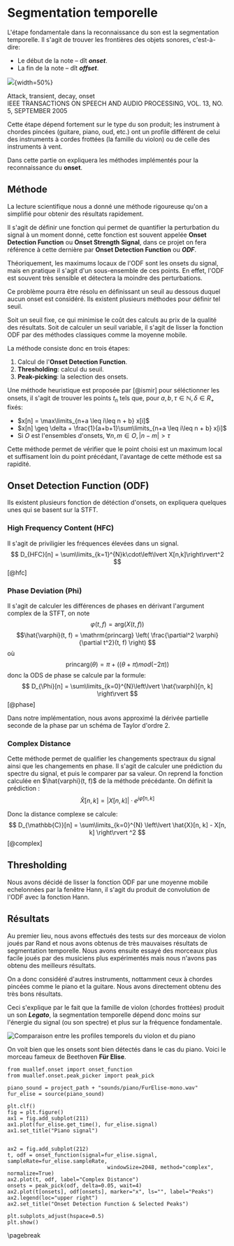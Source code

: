 # Segmentation temporelle
L'étape fondamentale dans la reconnaissance du son est la segmentation temporelle.
Il s'agit de trouver les frontières des objets sonores, c'est-à-dire:

+ Le début de la note – dît **_onset_**.
+ La fin de la note – dît **_offset_**.

![](img/onset.png){width=50%}

<p class=caption>
    Attack, transient, decay, onset</br>
    IEEE TRANSACTIONS ON SPEECH AND AUDIO PROCESSING, VOL. 13, NO. 5, SEPTEMBER 2005
</p>

Cette étape dépend fortement sur le type du son produit; les instrument
à chordes pincées (guitare, piano, oud, etc.) ont un profile différent de celui
des instruments à cordes frottées (la famille du violon) ou de celle des instruments à vent.

Dans cette partie on expliquera les méthodes implémentés pour la reconnaissance du **onset**.

## Méthode
La lecture scientifique nous a donné une méthode rigoureuse qu'on a simplifié pour
obtenir des résultats rapidement.

Il s'agit de définir une fonction qui permet de quantifier la perturbation du signal
à un moment donné, cette fonction est souvent appelée **Onset Detection Function**
ou **Onset Strength Signal**, dans ce projet on fera référence à cette dernière
par **Onset Detection Function** ou **_ODF_**.

Théoriquement, les maximums locaux de l'ODF sont les onsets du signal,
mais en pratique il s'agit d'un sous-ensemble de ces points.
En effet, l'ODF est souvent très sensible et détectera la moindre des perturbations.

Ce problème pourra être résolu en définissant un seuil au dessous duquel
aucun onset est considéré. Ils existent plusieurs méthodes pour définir tel seuil.

Soit un seuil fixe, ce qui minimise le coût des calculs au prix de la qualité des résultats.
Soit de calculer un seuil variable, il s'agit de lisser la fonction ODF par des méthodes
classiques comme la moyenne mobile.

La méthode consiste donc en trois étapes:

1. Calcul de l'**Onset Detection Function**.
2. **Thresholding**: calcul du seuil.
3. **Peak-picking**: la selection des onsets.

Une méthode heuristique est proposée par [@ismir] pour séléctionner les onsets, 
il s'agit de trouver les points $t_n$ tels que, pour $a,b,\tau\in\mathbb{N}, \delta\in{R_+}$ fixés:
- $x[n] = \max\limits_{n+a \leq i\leq n + b} x[i]$
- $x[n] \geq \delta + \frac{1}{a+b+1}\sum\limits_{n+a \leq i\leq n + b} x[i]$
- Si $O$ est l'ensembles d'onsets, $\forall n,m\in O, \lvert n - m \rvert > \tau$

Cette méthode permet de vérifier que le point choisi est un maximum local et suffisament
loin du point précédant, l'avantage de cette méthode est sa rapidité.

## Onset Detection Function (ODF)
Ils existent plusieurs fonction de détéction d'onsets, on expliquera
quelques unes qui se basent sur la STFT.

### High Frequency Content (HFC)
Il s'agit de priviligier les fréquences élevées dans un signal.
$$ D_{HFC}[n] = \sum\limits_{k=1}^{N}k\cdot\left\lvert X[n,k]\right\rvert^2 $$
[@hfc]

### Phase Deviation (Phi)
Il s'agit de calculer les différences de phases en dérivant l'argument complex
de la STFT, on note
$$ \varphi(t, f) = \mathrm{arg}(X(t, f)) $$
$$\hat{\varphi}(t, f) = \mathrm{princarg}
\left( \frac{\partial^2 \varphi}{\partial t^2}(t, f)  \right) $$
où
$$ \mathrm{princarg}(\theta) = \pi + ((\theta + \pi) mod (-2\pi)) $$
donc la ODS de phase se calcule par la formule:
$$ D_{\Phi}[n] = \sum\limits_{k=0}^{N}\left\lvert \hat{\varphi}[n, k] \right\rvert $$
[@phase]

Dans notre implémentation, nous avons approximé la dérivée partielle seconde
de la phase par un schéma de Taylor d'ordre 2.

### Complex Distance
Cette méthode permet de qualifier les changements spectraux du signal
ainsi que les changements en phase. Il s'agit de calculer une prédiction
du spectre du signal, et puis le comparer par sa valeur.
On reprend la fonction calculée en $\hat{varphi}(t, f)$ de la méthode précédante.
On définit la prédiction :
$$ \hat{X}[n, k] = \left\lvert X[n, k] \right\rvert \cdot e^{j\hat{\varphi}[n, k]} $$

Donc la distance complexe se calcule:
$$ D_{\mathbb{C}}[n] = \sum\limits_{k=0}^{N} \left\lvert  \hat{X}[n, k] - X[n, k] \right\rvert ^2 $$ 
[@complex]

## Thresholding
Nous avons décidé de lisser la fonction ODF par une moyenne mobile echelonnées
par la fenêtre Hann, il s'agit du produit de convolution de l'ODF avec la fonction Hann.

## Résultats

Au premier lieu, nous avons effectués des tests sur des morceaux de violon joués par Rand et nous avons obtenus
de très mauvaises résultats de segmentation temporelle. Nous avons ensuite essayé des morceaux
plus facile joués par des musiciens plus expérimentés mais nous n'avons pas obtenu des meilleurs résultats.

On a donc considéré d'autres instruments, nottamment ceux à chordes pincées comme le piano et la guitare.
Nous avons directement obtenu des très bons résultats.

Ceci s'explique par le fait que la famille de violon (chordes frottées) produit un son **_Legato_**,
la segmentation temporelle dépend donc moins sur l'énergie du signal (ou son spectre) et plus sur
la fréquence fondamentale.

![Comparaison entre les profiles temporels du violon et du piano](../../figures/out/onset.png)

On voit bien que les onsets sont bien détectés dans le cas du piano. Voici le morceau fameux
de Beethoven **Für Elise**.

```{python}
from muallef.onset import onset_function
from muallef.onset.peak_picker import peak_pick

piano_sound = project_path + "sounds/piano/FurElise-mono.wav"
fur_elise = source(piano_sound)

plt.clf()
fig = plt.figure()
ax1 = fig.add_subplot(211)
ax1.plot(fur_elise.get_time(), fur_elise.signal)
ax1.set_title("Piano signal")


ax2 = fig.add_subplot(212)
t, odf = onset_function(signal=fur_elise.signal, sampleRate=fur_elise.sampleRate,
                                windowSize=2048, method="complex", normalize=True)
ax2.plot(t, odf, label="Complex Distance")
onsets = peak_pick(odf, delta=0.05, wait=4)
ax2.plot(t[onsets], odf[onsets], marker="x", ls="", label="Peaks")
ax2.legend(loc="upper right")
ax2.set_title("Onset Detection Function & Selected Peaks")

plt.subplots_adjust(hspace=0.5)
plt.show()
```

\pagebreak

